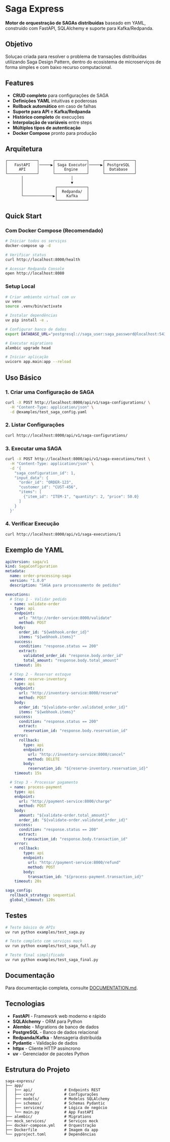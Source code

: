 # Saga Express

 **Motor de orquestração de SAGAs distribuídas** baseado em YAML, construído com FastAPI, SQLAlchemy e suporte para Kafka/Redpanda.

##  Objetivo

Soluçao criada para resolver o problema de transações distribuidas utilizando Saga Design Pattern, dentro do ecosistema de microserviços de forma simples e com baixo recurso computacional.

##  Features

-  **CRUD completo** para configurações de SAGA
-  **Definições YAML** intuitivas e poderosas
-  **Rollback automático** em caso de falhas
-  **Suporte para API** e **Kafka/Redpanda**
-  **Histórico completo** de execuções
-  **Interpolação de variáveis** entre steps
-  **Múltiplos tipos de autenticação**
-  **Docker Compose** pronto para produção

##  Arquitetura

```
┌─────────────┐      ┌──────────────┐      ┌─────────────┐
│   FastAPI   │─────▶│ Saga Executor│─────▶│ PostgreSQL  │
│     API     │      │    Engine    │      │  Database   │
└─────────────┘      └──────────────┘      └─────────────┘
       │                     │
       │                     ▼
       │              ┌─────────────┐
       │              │  Redpanda/  │
       └─────────────▶│    Kafka    │
                      └─────────────┘
```

##  Quick Start

### Com Docker Compose (Recomendado)

```bash
# Iniciar todos os serviços
docker-compose up -d

# Verificar status
curl http://localhost:8000/health

# Acessar Redpanda Console
open http://localhost:8080
```

### Setup Local

```bash
# Criar ambiente virtual com uv
uv venv
source .venv/bin/activate

# Instalar dependências
uv pip install -e .

# Configurar banco de dados
export DATABASE_URL="postgresql://saga_user:saga_password@localhost:5432/saga_db"

# Executar migrations
alembic upgrade head

# Iniciar aplicação
uvicorn app.main:app --reload
```

##  Uso Básico

### 1. Criar uma Configuração de SAGA

```bash
curl -X POST http://localhost:8000/api/v1/saga-configurations/ \
  -H "Content-Type: application/json" \
  -d @examples/test_saga_config.yaml
```

### 2. Listar Configurações

```bash
curl http://localhost:8000/api/v1/saga-configurations/
```

### 3. Executar uma SAGA

```bash
curl -X POST http://localhost:8000/api/v1/saga-executions/test \
  -H "Content-Type: application/json" \
  -d '{
    "saga_configuration_id": 1,
    "input_data": {
      "order_id": "ORDER-123",
      "customer_id": "CUST-456",
      "items": [
        {"item_id": "ITEM-1", "quantity": 2, "price": 50.0}
      ]
    }
  }'
```

### 4. Verificar Execução

```bash
curl http://localhost:8000/api/v1/saga-executions/1
```

##  Exemplo de YAML

```yaml
apiVersion: saga/v1
kind: SagaConfiguration
metadata:
  name: order-processing-saga
  version: "1.0.0"
  description: "SAGA para processamento de pedidos"

executions:
  # Step 1 - Validar pedido
  - name: validate-order
    type: api
    endpoint:
      url: "http://order-service:8000/validate"
      method: POST
    body:
      order_id: "${webhook.order_id}"
      items: "${webhook.items}"
    success:
      condition: "response.status == 200"
      extract:
        validated_order_id: "response.body.order_id"
        total_amount: "response.body.total_amount"
    timeout: 10s

  # Step 2 - Reservar estoque
  - name: reserve-inventory
    type: api
    endpoint:
      url: "http://inventory-service:8000/reserve"
      method: POST
    body:
      order_id: "${validate-order.validated_order_id}"
      items: "${webhook.items}"
    success:
      condition: "response.status == 200"
      extract:
        reservation_id: "response.body.reservation_id"
    error:
      rollback:
        type: api
        endpoint:
          url: "http://inventory-service:8000/cancel"
          method: DELETE
        body:
          reservation_id: "${reserve-inventory.reservation_id}"
    timeout: 15s

  # Step 3 - Processar pagamento
  - name: process-payment
    type: api
    endpoint:
      url: "http://payment-service:8000/charge"
      method: POST
    body:
      amount: "${validate-order.total_amount}"
      order_id: "${validate-order.validated_order_id}"
    success:
      condition: "response.status == 200"
      extract:
        transaction_id: "response.body.transaction_id"
    error:
      rollback:
        type: api
        endpoint:
          url: "http://payment-service:8000/refund"
          method: POST
        body:
          transaction_id: "${process-payment.transaction_id}"
    timeout: 20s

saga_config:
  rollback_strategy: sequential
  global_timeout: 120s
```

##  Testes

```bash
# Teste básico de APIs
uv run python examples/test_saga.py

# Teste completo com serviços mock
uv run python examples/test_saga_full.py

# Teste final simplificado
uv run python examples/test_saga_final.py
```

##  Documentação

Para documentação completa, consulte [DOCUMENTATION.md](DOCUMENTATION.md).

##  Tecnologias

- **FastAPI** - Framework web moderno e rápido
- **SQLAlchemy** - ORM para Python
- **Alembic** - Migrations de banco de dados
- **PostgreSQL** - Banco de dados relacional
- **Redpanda/Kafka** - Mensageria distribuída
- **Pydantic** - Validação de dados
- **httpx** - Cliente HTTP assíncrono
- **uv** - Gerenciador de pacotes Python

##  Estrutura do Projeto

```
saga-express/
├── app/
│   ├── api/              # Endpoints REST
│   ├── core/             # Configurações
│   ├── models/           # Modelos SQLAlchemy
│   ├── schemas/          # Schemas Pydantic
│   ├── services/         # Lógica de negócio
│   └── main.py           # App FastAPI
├── alembic/              # Migrations
├── mock_services/        # Serviços mock
├── docker-compose.yml    # Orquestração
├── Dockerfile            # Imagem da app
└── pyproject.toml        # Dependências
```